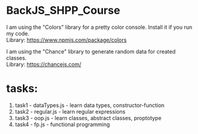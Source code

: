# BackJS_SHPP_Course
I am using the "Colors" library for a pretty color console. Install it if you run my code.  
Library: https://www.npmjs.com/package/colors

I am using the "Chance" library to generate random data for created classes.  
Library: https://chancejs.com/

# tasks:
1. task1 - dataTypes.js - learn data types, constructor-function  
2. task2 - regular.js - learn regular expressions  
3. task3 - oop.js - learn classes, abstract classes, proptotype  
4. task4 - fp.js - functional programming  
